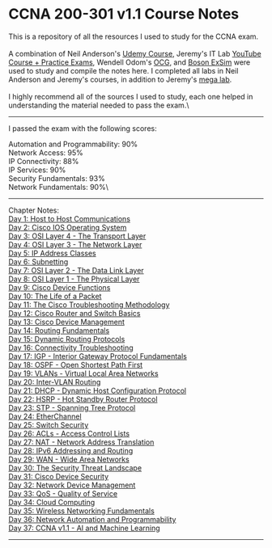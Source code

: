 # CCNA 200-301 v1.1 Course Notes
This is a repository of all the resources I used to study for the CCNA exam.\
\
A combination of Neil Anderson's [Udemy Course](https://www.udemy.com/course/ccna-complete), Jeremy's IT Lab [YouTube Course + Practice Exams](https://www.youtube.com/watch?v=H8W9oMNSuwo&list=PLxbwE86jKRgMpuZuLBivzlM8s2Dk5lXBQ), Wendell Odom's [OCG](https://www.ciscopress.com/store/ccna-200-301-official-cert-guide-library-9781587147142), and [Boson ExSim](https://www.boson.com/practice-exam/200-301-cisco-ccna-practice-exam) were used to study and compile the notes here. I completed all labs in Neil Anderson and Jeremy's courses, in addition to Jeremy's [mega lab](https://www.youtube.com/watch?v=2p7-MluKAgE&t). \
\
I highly recommend all of the sources I used to study, each one helped in understanding the material needed to pass the exam.\
***
I passed the exam with the following scores: 

Automation and Programmability: 90%\
Network Access: 95%\
IP Connectivity: 88%\
IP Services: 90%\
Security Fundamentals: 93%\
Network Fundamentals: 90%\
***
Chapter Notes:\
[Day 1: Host to Host Communications](https://github.com/jm-frick/CCNA/blob/main/Notes/Day%201%3A%20Host%20to%20Host%20Communications)\
[Day 2: Cisco IOS Operating System](https://github.com/jm-frick/CCNA/blob/main/Notes/Day%202%3A%20Cisco%20IOS%20Operating%20System)\
[Day 3: OSI Layer 4 - The Transport Layer](https://github.com/jm-frick/CCNA/blob/main/Notes/Day%203%3A%20OSI%20Layer%204%20-%20The%20Transport%20Layer)\
[Day 4: OSI Layer 3 - The Network Layer](https://github.com/jm-frick/CCNA/blob/main/Notes/Day%204%3A%20OSI%20Layer%203%20-%20The%20Network%20Layer)\
[Day 5: IP Address Classes](https://github.com/jm-frick/CCNA/blob/main/Notes/Day%205%3A%20IP%20Address%20Classes)\
[Day 6: Subnetting](https://github.com/jm-frick/CCNA/blob/main/Notes/Day%206%3A%20Subnetting)\
[Day 7: OSI Layer 2 - The Data Link Layer](https://github.com/jm-frick/CCNA/blob/main/Notes/Day%207%3A%20OSI%20Layer%202%20-%20The%20Data%20Link%20Layer)\
[Day 8: OSI Layer 1 - The Physical Layer](https://github.com/jm-frick/CCNA/blob/main/Notes/Day%208%3A%20OSI%20Layer%201%20-%20The%20Physical%20Layer)\
[Day 9: Cisco Device Functions](https://github.com/jm-frick/CCNA/blob/main/Notes/Day%209%3A%20Cisco%20Device%20Functions)\
[Day 10: The Life of a Packet](https://github.com/jm-frick/CCNA/blob/main/Notes/Day%2010%3A%20The%20Life%20of%20a%20Packet)\
[Day 11: The Cisco Troubleshooting Methodology](https://github.com/jm-frick/CCNA/blob/main/Notes/Day%2011%3A%20%20The%20Cisco%20Troubleshooting%20Methodology%20Define%20Problem%3A%20Clearly%20specify%20what%20the%20problem%20is)\
[Day 12: Cisco Router and Switch Basics](https://github.com/jm-frick/CCNA/blob/main/Notes/Day%2012%3A%20Cisco%20Router%20and%20Switch%20Basics)\
[Day 13: Cisco Device Management](https://github.com/jm-frick/CCNA/blob/main/Notes/Day%2013%3A%20Cisco%20Device%20Management)\
[Day 14: Routing Fundamentals](https://github.com/jm-frick/CCNA/blob/main/Notes/Day%2014%3A%20Routing%20Fundamentals)\
[Day 15: Dynamic Routing Protocols](https://github.com/jm-frick/CCNA/blob/main/Notes/Day%2015%3A%20Dynamic%20Routing%20Protocols)\
[Day 16: Connectivity Troubleshooting](https://github.com/jm-frick/CCNA/blob/main/Notes/Day%2015%3A%20Dynamic%20Routing%20Protocols)\
[Day 17: IGP - Interior Gateway Protocol Fundamentals](https://github.com/jm-frick/CCNA/blob/main/Notes/Day%2017%3A%20IGP%20-%20Interior%20Gateway%20Protocol%20Fundamentals)\
[Day 18: OSPF - Open Shortest Path First](https://github.com/jm-frick/CCNA/blob/main/Notes/Day%2018%3A%20OSPF%20-%20Open%20Shortest%20Path%20First)\
[Day 19: VLANs - Virtual Local Area Networks](https://github.com/jm-frick/CCNA/blob/main/Notes/Day%2019%20-%20VLANs%3A%20Virtual%20Local%20Area%20Networks)\
[Day 20: Inter-VLAN Routing](https://github.com/jm-frick/CCNA/blob/main/Notes/Day%2020%3A%20Inter-VLAN%20Routing)\
[Day 21: DHCP - Dynamic Host Configuration Protocol](https://github.com/jm-frick/CCNA/blob/main/Notes/Day%2021%3A%20DHCP%20-%20Dynamic%20Host%20Configuration%20Protocol)\
[Day 22: HSRP - Hot Standby Router Protocol](https://github.com/jm-frick/CCNA/blob/main/Notes/Day%2022%3A%20HSRP%20-%20Hot%20Standby%20Router%20Protocol)\
[Day 23: STP - Spanning Tree Protocol](https://github.com/jm-frick/CCNA/blob/main/Notes/Day%2023%3A%20STP%20-%20Spanning%20Tree%20Protocol)\
[Day 24: EtherChannel](https://github.com/jm-frick/CCNA/blob/main/Notes/Day%2024%3A%20EtherChannel)\
[Day 25: Switch Security](https://github.com/jm-frick/CCNA/blob/main/Notes/Day%2025%3A%20Switch%20Security)\
[Day 26: ACLs - Access Control Lists](https://github.com/jm-frick/CCNA/blob/main/Notes/Day%2026%3A%20ACLs%20-%20Access%20Control%20Lists)\
[Day 27: NAT - Network Address Translation](https://github.com/jm-frick/CCNA/blob/main/Notes/Day%2027%3A%20NAT%20-%20Network%20Address%20Translation)\
[Day 28: IPv6 Addressing and Routing](https://github.com/jm-frick/CCNA/blob/main/Notes/Day%2028%3A%20IPv6%20Addressing%20and%20Routing)\
[Day 29: WAN - Wide Area Networks](https://github.com/jm-frick/CCNA/blob/main/Notes/Day%2029%3A%20WAN%20-%20Wide%20Area%20Networks)\
[Day 30: The Security Threat Landscape](https://github.com/jm-frick/CCNA/blob/main/Notes/Day%2030%3A%20The%20Security%20Threat%20Landscape)\
[Day 31: Cisco Device Security](https://github.com/jm-frick/CCNA/blob/main/Notes/Day%2031%3A%20Cisco%20Device%20Security)\
[Day 32: Network Device Management](https://github.com/jm-frick/CCNA/blob/main/Notes/Day%2032%3A%20Network%20Device%20Management)\
[Day 33: QoS - Quality of Service](https://github.com/jm-frick/CCNA/blob/main/Notes/Day%2033%3A%20QoS%20-%20Quality%20of%20Service)\
[Day 34: Cloud Computing](https://github.com/jm-frick/CCNA/blob/main/Notes/Day%2034%3A%20Cloud%20Computing)\
[Day 35: Wireless Networking Fundamentals](https://github.com/jm-frick/CCNA/blob/main/Notes/Day%2035%3A%20Wireless%20Networking%20Fundamentals)\
[Day 36: Network Automation and Programmability](https://github.com/jm-frick/CCNA/blob/main/Notes/Day%2036%3A%20Network%20Automation%20and%20Programmability)\
[Day 37: CCNA v1.1 - AI and Machine Learning](https://github.com/jm-frick/CCNA/blob/main/Notes/Day%2037%3A%20CCNA%20v1.1%20-%20AI%20and%20Machine%20Learning)
***
